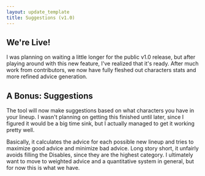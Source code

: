 ```yaml
---
layout: update_template
title: Suggestions (v1.0)
---
```


We're Live!
-----------

I was planning on waiting a little longer for the public v1.0 release, but
after playing around with this new feature, I've realized that it's ready.
After much work from contributors, we now have fully fleshed out characters
stats and more refined advice generation.

A Bonus: Suggestions
--------------------

The tool will now make suggestions based on what characters you have in your
lineup.  I wasn't planning on getting this finished until later, since I
figured it would be a big time sink, but I actually managed to get it working
pretty well.

Basically, it calculates the advice for each possible new lineup and tries to
maximize good advice and minimize bad advice.  Long story short, it unfairly
avoids filling the Disables, since they are the highest category.  I ultimately
want to move to weighted advice and a quantitative system in general, but for
now this is what we have.
